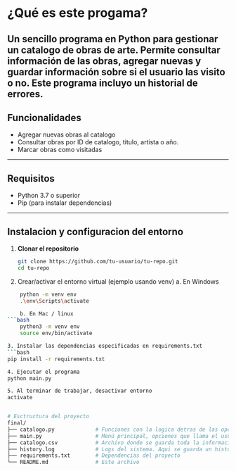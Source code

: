 # ¿Qué es este progama?

Un sencillo programa en Python para gestionar un catalogo de obras de arte. 
Permite consultar información de las obras, agregar nuevas y guardar información sobre si el usuario las visito o no.
Este programa incluyo un historial de errores.
---

## Funcionalidades

- Agregar nuevas obras al catalogo
- Consultar obras por ID de catalogo, titulo, artista o año.
- Marcar obras como visitadas

---

## Requisitos

- Python 3.7 o superior
- Pip (para instalar dependencias)

---

## Instalacion y configuracion del entorno

1. **Clonar el repositorio**  
   ```bash
   git clone https://github.com/tu-usuario/tu-repo.git
   cd tu-repo


2. Crear/activar el entorno virtual (ejemplo usando venv)
    a. En Windows
```bash
    python -m venv env
    .\env\Scripts\activate

    b. En Mac / linux 
```bash
    python3 -m venv env
    source env/bin/activate

3. Instalar las dependencias especificadas en requirements.txt
```bash
pip install -r requirements.txt

4. Ejecutar el programa
python main.py

5. Al terminar de trabajar, desactivar entorno
activate


# Esctructura del proyecto
final/
├── catalogo.py             # Funciones con la logica detras de las opciones del menu principal
├── main.py                 # Menú principal, opciones que llama el usuario
├── catalogo.csv            # Archivo donde se guarda toda la informacion de las obras
├── history.log             # Logs del sistema. Aqui se guarda un historial de errores
├── requirements.txt        # Dependencias del proyecto
└── README.md               # Este archivo
